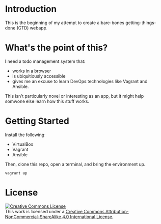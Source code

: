# Introduction

This is the beginning of my attempt to create a bare-bones getting-things-done (GTD) webapp. 

# What's the point of this?

I need a todo management system that: 
* works in a browser
* is ubiquitiously accessible
* gives me an excuse to learn DevOps technologies like Vagrant and Ansible.

This isn't particularly novel or interesting as an app, but it might help somwone else learn how this stuff works.

# Getting Started

Install the following:
* VirtualBox
* Vagrant
* Ansible

Then, clone this repo, open a terminal, and bring the environment up.

    vagrant up

# License

<a rel="license" href="http://creativecommons.org/licenses/by-nc-sa/4.0/"><img alt="Creative Commons License" style="border-width:0" src="https://i.creativecommons.org/l/by-nc-sa/4.0/88x31.png" /></a><br />This work is licensed under a <a rel="license" href="http://creativecommons.org/licenses/by-nc-sa/4.0/">Creative Commons Attribution-NonCommercial-ShareAlike 4.0 International License</a>.